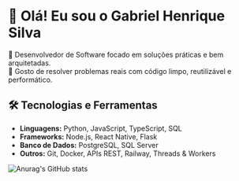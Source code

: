 # 👋 Olá! Eu sou o Gabriel Henrique Silva

🎯 Desenvolvedor de Software focado em soluções práticas e bem arquitetadas.<br>
🧩 Gosto de resolver problemas reais com código limpo, reutilizável e performático.

## 🛠️ Tecnologias e Ferramentas

- **Linguagens:** Python, JavaScript, TypeScript, SQL
- **Frameworks:** Node.js, React Native, Flask 
- **Banco de Dados:** PostgreSQL, SQL Server
- **Outros:** Git, Docker, APIs REST, Railway, Threads & Workers

![Anurag's GitHub stats](https://github-readme-stats.vercel.app/api?username=cjdotcom&show_icons=true&theme=transparent)


